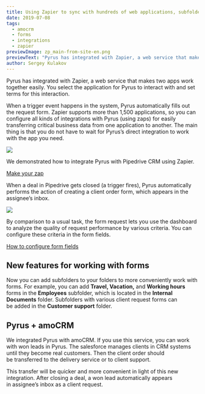 ```yaml
---
title: Using Zapier to sync with hundreds of web applications, subfolders for forms, and amoCRM integration
date: 2019-07-08
tags:
  - amocrm
  - forms
  - integrations
  - zapier
previewImage: zp_main-from-site-en.png
previewText: "Pyrus has integrated with Zapier, a web service that makes two apps work together easily. You select the application for Pyrus to interact with and set terms for this interaction."
author: Sergey Kulakov
---
```

Pyrus has integrated with Zapier, a web service that makes two apps work together easily. You select the application for Pyrus to interact with and set terms for this interaction.

When a trigger event happens in the system, Pyrus automatically fills out the request form. Zapier supports more than 1,500 applications, so you can configure all kinds of integrations with Pyrus (using zaps) for easily transferring critical business data from one application to another. The main thing is that you do not have to wait for Pyrus’s direct integration to work with the app you need.

![](zp-3.webp)

We demonstrated how to integrate Pyrus with Pipedrive CRM using Zapier.

[Make your zap](https://pyrus.com/en/help/integrations/zapier)

When a deal in Pipedrive gets closed (a trigger fires), Pyrus automatically performs the action of creating a client order form, which appears in the assignee’s inbox.

![](zp-1.webp)

By comparison to a usual task, the form request lets you use the dashboard to analyze the quality of request performance by various criteria. You can configure these criteria in the form fields.

[How to configure form fields](https://pyrus.com/en/help/workflow/configurator)

## New features for working with forms

Now you can add subfolders to your folders to more conveniently work with forms. For example, you can add **Travel, Vacation,** and **Working hours** forms in the **Employees** subfolder, which is located in the **Internal Documents** folder. Subfolders with various client request forms can be added in the **Сustomer support** folder.

## Pyrus + amoCRM

We integrated Pyrus with amoCRM. If you use this service, you can work with won leads in Pyrus. The salesforce manages clients in CRM systems until they become real customers. Then the client order should be transferred to the delivery service or to client support.

This transfer will be quicker and more convenient in light of this new integration. After closing a deal, a won lead automatically appears in assignee’s inbox as a client request.